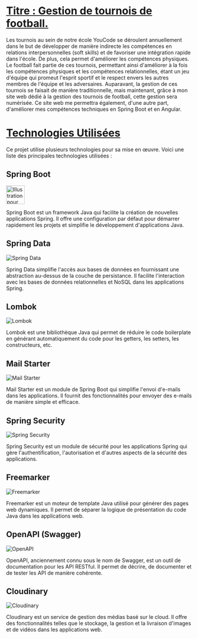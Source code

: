 # [ Titre : Gestion de tournois de football. ](https://github.com/moussafia/managment_tournoi_football_youcode)

Les tournois au sein de notre école YouCode se déroulent annuellement dans le but de développer de manière indirecte 
les compétences en relations interpersonnelles (soft skills) et de favoriser une intégration rapide dans l'école. De plus, 
cela permet d'améliorer les compétences physiques. Le football fait partie de ces tournois, permettant ainsi d'améliorer à 
la fois les compétences physiques et les compétences relationnelles, étant un jeu d'équipe qui promeut l'esprit sportif 
et le respect envers les autres membres de l'équipe et les adversaires. Auparavant, la gestion de ces tournois se faisait 
de manière traditionnelle, mais maintenant, grâce à mon site web dédié à la gestion des tournois de football, cette gestion 
sera numérisée. Ce site web me permettra également, d'une autre part, d'améliorer mes compétences techniques en Spring Boot et en Angular.

# [ Technologies Utilisées ]()

Ce projet utilise plusieurs technologies pour sa mise en œuvre. Voici une liste des principales technologies utilisées :

## Spring Boot
<img src="https://github.com/moussafia/managment_tournoi_football_youcode/blob/main/fakeData/logoTeams/team2.jpeg" alt="Illustration pour Lombok" width="50" height="50">

Spring Boot est un framework Java qui facilite la création de nouvelles applications Spring. Il offre une configuration par défaut pour démarrer rapidement les projets et simplifie le développement d'applications Java.

## Spring Data

![Spring Data](https://www.yourwebsite.com/images/spring-data.png)

Spring Data simplifie l'accès aux bases de données en fournissant une abstraction au-dessus de la couche de persistance. Il facilite l'interaction avec les bases de données relationnelles et NoSQL dans les applications Spring.

## Lombok

![Lombok](https://www.yourwebsite.com/images/lombok.png)

Lombok est une bibliothèque Java qui permet de réduire le code boilerplate en générant automatiquement du code pour les getters, les setters, les constructeurs, etc.

## Mail Starter

![Mail Starter](https://www.yourwebsite.com/images/mail-starter.png)

Mail Starter est un module de Spring Boot qui simplifie l'envoi d'e-mails dans les applications. Il fournit des fonctionnalités pour envoyer des e-mails de manière simple et efficace.

## Spring Security

![Spring Security](https://www.yourwebsite.com/images/spring-security.png)

Spring Security est un module de sécurité pour les applications Spring qui gère l'authentification, l'autorisation et d'autres aspects de la sécurité des applications.

## Freemarker

![Freemarker](https://www.yourwebsite.com/images/freemarker.png)

Freemarker est un moteur de template Java utilisé pour générer des pages web dynamiques. Il permet de séparer la logique de présentation du code Java dans les applications web.

## OpenAPI (Swagger)

![OpenAPI](https://www.yourwebsite.com/images/openapi.png)

OpenAPI, anciennement connu sous le nom de Swagger, est un outil de documentation pour les API RESTful. Il permet de décrire, de documenter et de tester les API de manière cohérente.

## Cloudinary

![Cloudinary](https://www.yourwebsite.com/images/cloudinary.png)

Cloudinary est un service de gestion des médias basé sur le cloud. Il offre des fonctionnalités telles que le stockage, la gestion et la livraison d'images et de vidéos dans les applications web.



